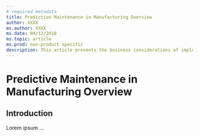 ```yaml
---
# required metadata
title: Predictive Maintenance in Manufacturing Overview
author: XXXX
ms.author: XXXX
ms.date: 04/12/2018
ms.topic: article
ms.prod: non-product specific
description: This article presents the business considerations of implementing Predictive Maintenance in Manufacturing on Azure 
---
```

# Predictive Maintenance in Manufacturing Overview

## Introduction

Lorem ipsum ...